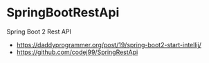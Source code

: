 # SpringBootRestApi
Spring Boot 2 Rest API
 - https://daddyprogrammer.org/post/19/spring-boot2-start-intellij/
 - https://github.com/codej99/SpringRestApi